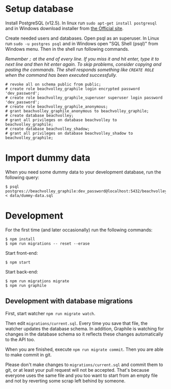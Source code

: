 # Setup database

Install PostgreSQL (v12.5). In linux run `sudo apt-get install postgresql` and
in Windows download installer from
[the Official site](https://www.enterprisedb.com/downloads/postgres-postgresql-downloads).

Create needed users and databases. Open psql as an superuser. In Linux run
`sudo -u postgres psql` and in Windows open "SQL Shell (psql)" from Windows
menu. Then in the shell run following commands.

_Remember `;` at the end of every line. If you miss it and hit enter, type it to
next line and then hit enter again. To skip problems, consider copying and
pasting the commands. The shell responds something like `CREATE ROLE` when the
command has been executed successfully._

    # revoke all on schema public from public;
    # create role beachvolley_graphile login encrypted password 'dev_password';
    # create role beachvolley_graphile_superuser superuser login password 'dev_password';
    # create role beachvolley_graphile_anonymous;
    # grant beachvolley_graphile_anonymous to beachvolley_graphile;
    # create database beachvolley;
    # grant all privileges on database beachvolley to beachvolley_graphile;
    # create database beachvolley_shadow;
    # grant all privileges on database beachvolley_shadow to beachvolley_graphile;

# Import dummy data

When you need some dummy data to your development database, run the following query:

    $ psql postgres://beachvolley_graphile:dev_password@localhost:5432/beachvolley < data/dummy-data.sql

# Development

For the first time (and later occasionally) run the following commands:

    $ npm install
    $ npm run migrations -- reset --erase

Start front-end:

    $ npm start

Start back-end:

    $ npm run migrations migrate
    $ npm run graphile

## Development with database migrations

First, start watcher `npm run migrate watch`.

Then edit `migrations/current.sql`. Every time you save that file, the watcher
updates the database schema. In addition, Graphile is watching for changes in
the database schema so it reflects these changes automatically to the API too.

When you are finished, execute `npm run migrate commit`. Then you are able to
make commit in git.

Please don't make changes to `migrations/current.sql` and commit them to git,
or at least your pull request will not be accepted. That's because everyone
uses the same file and you too want to start from an empty file and not by
reverting some scrap left behind by someone.
